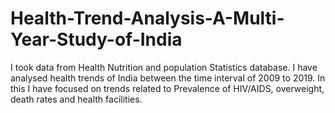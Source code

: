 # Health-Trend-Analysis-A-Multi-Year-Study-of-India
I took data from Health Nutrition and population Statistics database. I have analysed health trends of India between the time interval of 2009 to 2019. In this I have focused on trends related to Prevalence of HIV/AIDS, overweight, death rates and health facilities.
